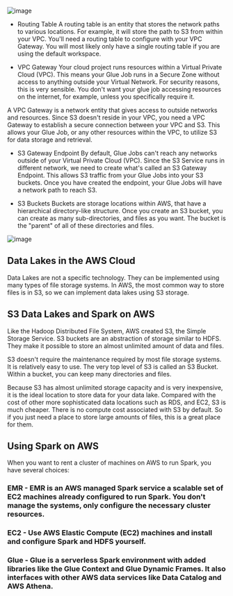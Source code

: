 ![image](https://github.com/shekharbiswas/DE-AWS/assets/32758439/696ae8bd-1843-453c-b6a2-124e3545ac00)

- Routing Table
A routing table is an entity that stores the network paths to various locations. For example, it will store the path to S3 from within your VPC. You'll need a routing table to configure with your VPC Gateway. You will most likely only have a single routing table if you are using the default workspace.

- VPC Gateway
Your cloud project runs resources within a Virtual Private Cloud (VPC). This means your Glue Job runs in a Secure Zone without access to anything outside your Virtual Network. For security reasons, this is very sensible. You don't want your glue job accessing resources on the internet, for example, unless you specifically require it.

A VPC Gateway is a network entity that gives access to outside networks and resources. Since S3 doesn't reside in your VPC, you need a VPC Gateway to establish a secure connection between your VPC and S3. This allows your Glue Job, or any other resources within the VPC, to utilize S3 for data storage and retrieval.

- S3 Gateway Endpoint
By default, Glue Jobs can't reach any networks outside of your Virtual Private Cloud (VPC). Since the S3 Service runs in different network, we need to create what's called an S3 Gateway Endpoint. This allows S3 traffic from your Glue Jobs into your S3 buckets. Once you have created the endpoint, your Glue Jobs will have a network path to reach S3.

- S3 Buckets
Buckets are storage locations within AWS, that have a hierarchical directory-like structure. Once you create an S3 bucket, you can create as many sub-directories, and files as you want. The bucket is the "parent" of all of these directories and files.


![image](https://github.com/shekharbiswas/DE-AWS/assets/32758439/f61db511-fe17-467a-bc1f-759f0fecd5de)


## Data Lakes in the AWS Cloud
Data Lakes are not a specific technology. They can be implemented using many types of file storage systems. In AWS, the most common way to store files is in S3, so we can implement data lakes using S3 storage.

## S3 Data Lakes and Spark on AWS
Like the Hadoop Distributed File System, AWS created S3, the Simple Storage Service. S3 buckets are an abstraction of storage similar to HDFS. They make it possible to store an almost unlimited amount of data and files.

S3 doesn't require the maintenance required by most file storage systems. It is relatively easy to use. The very top level of S3 is called an S3 Bucket. Within a bucket, you can keep many directories and files.

Because S3 has almost unlimited storage capacity and is very inexpensive, it is the ideal location to store data for your data lake. Compared with the cost of other more sophisticated data locations such as RDS, and EC2, S3 is much cheaper. There is no compute cost associated with S3 by default. So if you just need a place to store large amounts of files, this is a great place for them.


## Using Spark on AWS
When you want to rent a cluster of machines on AWS to run Spark, you have several choices:

### EMR - EMR is an AWS managed Spark service a scalable set of EC2 machines already configured to run Spark. You don't manage the systems, only configure the necessary cluster resources.
### EC2 - Use AWS Elastic Compute (EC2) machines and install and configure Spark and HDFS yourself.
### Glue - Glue is a serverless Spark environment with added libraries like the Glue Context and Glue Dynamic Frames. It also interfaces with other AWS data services like Data Catalog and AWS Athena.

